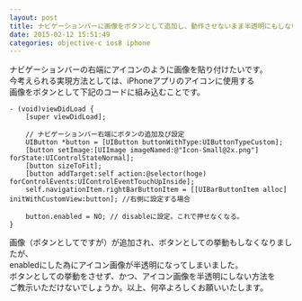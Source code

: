 ```yaml
---
layout: post
title: ナビゲーションバーに画像をボタンとして追加し、動作させないまま半透明にもしない方法
date: 2015-02-12 15:51:49
categories: objective-c ios8 iphone
---
```

<p>ナビゲーションバーの右端にアイコンのように画像を貼り付けたいです。<br>
今考えられる実現方法としては、iPhoneアプリのアイコンに使用する<br>
画像をボタンとして下記のコードに組み込むことです。</p>

<pre><code>- (void)viewDidLoad {
    [super viewDidLoad];

    // ナビゲーションバー右端にボタンの追加及び設定
    UIButton *button = [UIButton buttonWithType:UIButtonTypeCustom];
    [button setImage:[UIImage imageNamed:@"Icon-Small@2x.png"] forState:UIControlStateNormal];
    [button sizeToFit];
    [button addTarget:self action:@selector(hoge) forControlEvents:UIControlEventTouchUpInside];
    self.navigationItem.rightBarButtonItem = [[UIBarButtonItem alloc] initWithCustomView:button]; //右側に設定する場合

    button.enabled = NO; // disableに設定。これで押せなくなる。
}
</code></pre>

<p>画像（ボタンとしてですが）が追加され、ボタンとしての挙動もしなくなりましたが、<br>
enabledにした為にアイコン画像が半透明になってしまいました。<br>
ボタンとしての挙動をさせず、かつ、アイコン画像を半透明にしない方法を<br>
ご教示いただけないでしょうか。以上、何卒よろしくお願いいたします。</p>
